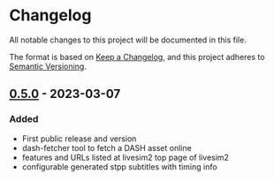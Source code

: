 # Changelog

All notable changes to this project will be documented in this file.

The format is based on [Keep a Changelog](https://keepachangelog.com/en/1.0.0/),
and this project adheres to [Semantic Versioning](https://semver.org/spec/v2.0.0.html).

## [0.5.0] - 2023-03-07

### Added

- First public release and version
- dash-fetcher tool to fetch a DASH asset online
- features and URLs listed at livesim2 top page of livesim2
- configurable generated stpp subtitles with timing info

[0.5.0]: https://github.com/Dash-Industry-Forum/releases/tag/v0.5.0
